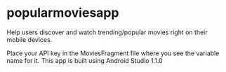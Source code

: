 # popularmoviesapp
Help users discover and watch trending/popular movies right on their mobile devices.


Place your API key in the MoviesFragment file where you see the variable name for it.
This app is built using Android Studio 1.1.0
